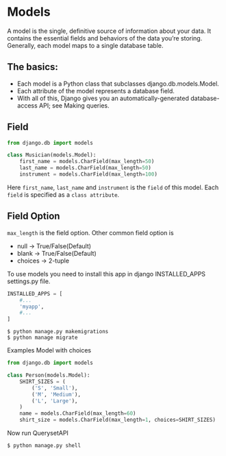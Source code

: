 # Models
A model is the single, definitive source of information about your data. It contains the essential fields and behaviors of the data you’re storing. Generally, each model maps to a single database table.

## The basics:

- Each model is a Python class that subclasses django.db.models.Model.
- Each attribute of the model represents a database field.
- With all of this, Django gives you an automatically-generated database-access API; see Making queries.

## Field

```python
from django.db import models

class Musician(models.Model):
    first_name = models.CharField(max_length=50)
    last_name = models.CharField(max_length=50)
    instrument = models.CharField(max_length=100)
```

Here `first_name`, `last_name` and `instrument` is the `field` of this model.
Each `field` is specified as a `class attribute`.

## Field Option

`max_length` is the field option. Other common field option is
- null -> True/False(Default)
- blank -> True/False(Default)
- choices -> 2-tuple

To use models you need to install this app in django INSTALLED_APPS settings.py file.

```python
INSTALLED_APPS = [
    #...
    'myapp',
    #...
]
```

```console
$ python manage.py makemigrations
$ python manage migrate
```

Examples Model with choices

```python
from django.db import models

class Person(models.Model):
    SHIRT_SIZES = (
        ('S', 'Small'),
        ('M', 'Medium'),
        ('L', 'Large'),
    )
    name = models.CharField(max_length=60)
    shirt_size = models.CharField(max_length=1, choices=SHIRT_SIZES)
```

Now run QuerysetAPI

```console
$ python manage.py shell
```